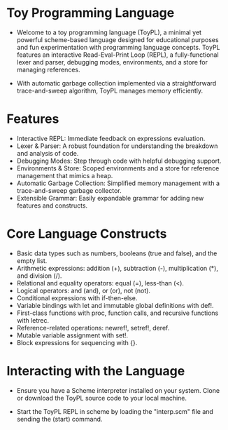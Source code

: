 # Toy Programming Language
- Welcome to a toy programming language (ToyPL), a minimal yet powerful scheme-based language designed for educational purposes and fun experimentation with programming language concepts. ToyPL features an interactive Read-Eval-Print Loop (REPL), a fully-functional lexer and parser, debugging modes, environments, and a store for managing references.

- With automatic garbage collection implemented via a straightforward trace-and-sweep algorithm, ToyPL manages memory efficiently.

# Features
- Interactive REPL: Immediate feedback on expressions evaluation.
- Lexer & Parser: A robust foundation for understanding the breakdown and analysis of code.
- Debugging Modes: Step through code with helpful debugging support. 
- Environments & Store: Scoped environments and a store for reference management that mimics a heap.
- Automatic Garbage Collection: Simplified memory management with a trace-and-sweep garbage collector.
- Extensible Grammar: Easily expandable grammar for adding new features and constructs.

# Core Language Constructs
- Basic data types such as numbers, booleans (true and false), and the empty list.
- Arithmetic expressions: addition (+), subtraction (-), multiplication (*), and division (/).
- Relational and equality operators: equal (=), less-than (<).
- Logical operators: and (and), or (or), not (not).
- Conditional expressions with if-then-else.
- Variable bindings with let and immutable global definitions with def!.
- First-class functions with proc, function calls, and recursive functions with letrec.
- Reference-related operations: newref!, setref!, deref.
- Mutable variable assignment with set!.
- Block expressions for sequencing with {}.

# Interacting with the Language
- Ensure you have a Scheme interpreter installed on your system. Clone or download the ToyPL source code to your local machine.

- Start the ToyPL REPL in scheme by loading the "interp.scm" file and sending the (start) command. 
